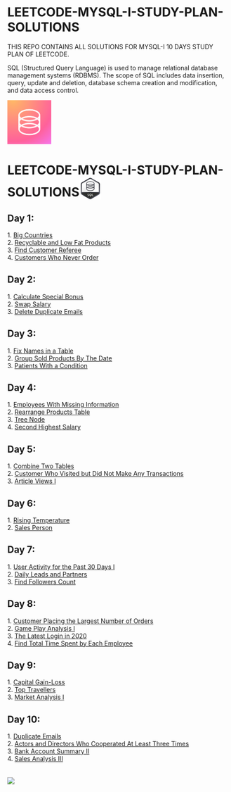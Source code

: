 # LEETCODE-MYSQL-I-STUDY-PLAN-SOLUTIONS
THIS REPO CONTAINS ALL SOLUTIONS FOR MYSQL-I 10 DAYS STUDY PLAN OF LEETCODE.

SQL (Structured Query Language) is used to manage relational database management systems (RDBMS). The scope of SQL includes data insertion, query, update and deletion, database schema creation and modification, and data access control.

<img src="https://github.com/its-red-eagle/LEETCODE-MYSQL-I-STUDY-PLAN-SOLUTIONS/blob/master/README%20Files/sql%20logo.png" width="100px" height="100px"/>

<h1>LEETCODE-MYSQL-I-STUDY-PLAN-SOLUTIONS<img src="https://github.com/its-red-eagle/LEETCODE-MYSQL-I-STUDY-PLAN-SOLUTIONS/blob/master/README%20Files/SQLI.png"width="50px"height="50px" align="absbottom"/></h1>


<h2> Day 1:</h2>
1. <a href="https://github.com/its-red-eagle/LEETCODE-MYSQL-I-STUDY-PLAN-SOLUTIONS/blob/master/DAY%201%20SELECT/595.%20Big%20Countries.sql">Big Countries</a></br>
2. <a href="https://github.com/its-red-eagle/LEETCODE-MYSQL-I-STUDY-PLAN-SOLUTIONS/blob/master/DAY%201%20SELECT/1757.%20Recyclable%20and%20Low%20Fat%20Products.sql">Recyclable and Low Fat Products</a></br>
3. <a href="https://github.com/its-red-eagle/LEETCODE-MYSQL-I-STUDY-PLAN-SOLUTIONS/blob/master/DAY%201%20SELECT/584.%20Find%20Customer%20Referee.sql">Find Customer Referee</a></br>
4. <a href="https://github.com/its-red-eagle/LEETCODE-MYSQL-I-STUDY-PLAN-SOLUTIONS/blob/master/DAY%201%20SELECT/183.%20Customers%20Who%20Never%20Order.sql">Customers Who Never Order</a></br>


<h2> Day 2:</h2>
1. <a href="https://github.com/its-red-eagle/LEETCODE-MYSQL-I-STUDY-PLAN-SOLUTIONS/blob/master/DAY%202%20SELECT%20%26%20ORDER/1873.%20Calculate%20Special%20Bonus.sql">Calculate Special Bonus</a></br>
2. <a href="https://github.com/its-red-eagle/LEETCODE-MYSQL-I-STUDY-PLAN-SOLUTIONS/blob/master/DAY%202%20SELECT%20%26%20ORDER/627.%20Swap%20Salary.sql">Swap Salary</a></br>
3. <a href="https://github.com/its-red-eagle/LEETCODE-MYSQL-I-STUDY-PLAN-SOLUTIONS/blob/master/DAY%202%20SELECT%20%26%20ORDER/196.%20Delete%20Duplicate%20Emails.sql">Delete Duplicate Emails</a></br>

<h2> Day 3:</h2>
1. <a href="https://github.com/its-red-eagle/LEETCODE-MYSQL-I-STUDY-PLAN-SOLUTIONS/blob/master/Day%203%20STRING%20PROCESSING%20FUNCTIONS/1667.%20Fix%20Names%20in%20a%20Table.sql">Fix Names in a Table</a></br>
2. <a href="https://github.com/its-red-eagle/LEETCODE-MYSQL-I-STUDY-PLAN-SOLUTIONS/blob/master/Day%203%20STRING%20PROCESSING%20FUNCTIONS/1484.%20Group%20Sold%20Products%20By%20The%20Date.sql">Group Sold Products By The Date</a></br>
3. <a href="https://github.com/its-red-eagle/LEETCODE-MYSQL-I-STUDY-PLAN-SOLUTIONS/blob/master/Day%203%20STRING%20PROCESSING%20FUNCTIONS/1527.%20Patients%20With%20a%20Condition.sql">Patients With a Condition</a></br>

<h2> Day 4:</h2>
1. <a href="https://github.com/its-red-eagle/LEETCODE-MYSQL-I-STUDY-PLAN-SOLUTIONS/blob/master/DAY%204%20UNION%20%26%20SELECT/1965.%20Employees%20With%20Missing%20Information.sql">Employees With Missing Information</a></br>
2. <a href="https://github.com/its-red-eagle/LEETCODE-MYSQL-I-STUDY-PLAN-SOLUTIONS/blob/master/DAY%204%20UNION%20%26%20SELECT/1795.%20Rearrange%20Products%20Table.sql">Rearrange Products Table </a></br>
3. <a href="https://github.com/its-red-eagle/LEETCODE-MYSQL-I-STUDY-PLAN-SOLUTIONS/blob/master/DAY%204%20UNION%20%26%20SELECT/608.%20Tree%20Node.sql">Tree Node</a></br>
4. <a href="https://github.com/its-red-eagle/LEETCODE-MYSQL-I-STUDY-PLAN-SOLUTIONS/blob/master/DAY%204%20UNION%20%26%20SELECT/176.%20Second%20Highest%20Salary.sql">Second Highest Salary</a></br>

<h2> Day 5:</h2>
1. <a href="https://github.com/its-red-eagle/LEETCODE-MYSQL-I-STUDY-PLAN-SOLUTIONS/blob/master/DAY%205%20UNION/175.%20Combine%20Two%20Tables.sql">Combine Two Tables</a></br>
2. <a href="https://github.com/its-red-eagle/LEETCODE-MYSQL-I-STUDY-PLAN-SOLUTIONS/blob/master/DAY%205%20UNION/1581.%20Customer%20Who%20Visited%20but%20Did%20Not%20Make%20Any%20Transactions.sql">Customer Who Visited but Did Not Make Any Transactions</a></br>
3. <a href="https://github.com/its-red-eagle/LEETCODE-MYSQL-I-STUDY-PLAN-SOLUTIONS/blob/master/DAY%205%20UNION/1148.%20Article%20Views%20I.sql">Article Views I</a></br>

<h2> Day 6:</h2>
1. <a href="https://github.com/its-red-eagle/LEETCODE-MYSQL-I-STUDY-PLAN-SOLUTIONS/blob/master/DAY%206%20UNION/197.%20Rising%20Temperature.sql">Rising Temperature</a></br>
2. <a href="https://github.com/its-red-eagle/LEETCODE-MYSQL-I-STUDY-PLAN-SOLUTIONS/blob/master/DAY%206%20UNION/607.%20Sales%20Person.sql">Sales Person</a></br>

<h2> Day 7:</h2>
1. <a href="https://github.com/its-red-eagle/LEETCODE-MYSQL-I-STUDY-PLAN-SOLUTIONS/blob/master/DAY%207%20FUNCTION/1141.%20User%20Activity%20for%20the%20Past%2030%20Days%20I.sql">User Activity for the Past 30 Days I</a></br>
2. <a href="https://github.com/its-red-eagle/LEETCODE-MYSQL-I-STUDY-PLAN-SOLUTIONS/blob/master/DAY%207%20FUNCTION/1693.%20Daily%20Leads%20and%20Partners.sql">Daily Leads and Partners</a></br>
3. <a href="https://github.com/its-red-eagle/LEETCODE-MYSQL-I-STUDY-PLAN-SOLUTIONS/blob/master/DAY%207%20FUNCTION/1729.%20Find%20Followers%20Count.sql">Find Followers Count</a></br>

<h2> Day 8:</h2>
1. <a href="https://github.com/its-red-eagle/LEETCODE-MYSQL-I-STUDY-PLAN-SOLUTIONS/blob/master/DAY%208%20FUNCTION/586.%20Customer%20Placing%20the%20Largest%20Number%20of%20Orders.sql">Customer Placing the Largest Number of Orders</a></br>
2. <a href="https://github.com/its-red-eagle/LEETCODE-MYSQL-I-STUDY-PLAN-SOLUTIONS/blob/master/DAY%208%20FUNCTION/511.%20Game%20Play%20Analysis%20I.sql">Game Play Analysis I</a></br>
3. <a href="https://github.com/its-red-eagle/LEETCODE-MYSQL-I-STUDY-PLAN-SOLUTIONS/blob/master/DAY%208%20FUNCTION/1890.%20The%20Latest%20Login%20in%202020.sql">The Latest Login in 2020</a></br>
4. <a href="https://github.com/its-red-eagle/LEETCODE-MYSQL-I-STUDY-PLAN-SOLUTIONS/blob/master/DAY%208%20FUNCTION/1741.%20Find%20Total%20Time%20Spent%20by%20Each%20Employee.sql">Find Total Time Spent by Each Employee</a></br>

<h2> Day 9:</h2>
1. <a href="https://github.com/miraehab/LeetCode-SQL-I-Study-Plan/blob/main/Day%209/1393.%20Capital%20Gain-Loss.sql">Capital Gain-Loss</a></br>
2. <a href="https://github.com/miraehab/LeetCode-SQL-I-Study-Plan/blob/main/Day%209/1407.%20Top%20Travellers.sql">Top Travellers</a></br>
3. <a href="https://github.com/miraehab/LeetCode-SQL-I-Study-Plan/blob/main/Day%209/1158.%20Market%20Analysis%20I.sql">Market Analysis I</a></br>

<h2> Day 10:</h2>
1. <a href="https://github.com/miraehab/LeetCode-SQL-I-Study-Plan/blob/main/Day%2010/182.%20Duplicate%20Emails.sql">Duplicate Emails</a></br>
2. <a href="https://github.com/miraehab/LeetCode-SQL-I-Study-Plan/blob/main/Day%2010/1050.%20Actors%20and%20Directors%20Who%20Cooperated%20At%20Least%20Three%20Times.sql">Actors and Directors Who Cooperated At Least Three Times</a></br>
3. <a href="https://github.com/miraehab/LeetCode-SQL-I-Study-Plan/blob/main/Day%2010/1587.%20Bank%20Account%20Summary%20II.sql">Bank Account Summary II</a></br>
4. <a href="https://github.com/miraehab/LeetCode-SQL-I-Study-Plan/blob/main/Day%2010/1084.%20Sales%20Analysis%20III.sql">Sales Analysis III</a></br>
</br></br>
<img src="./SQL-Badge.jpg">
